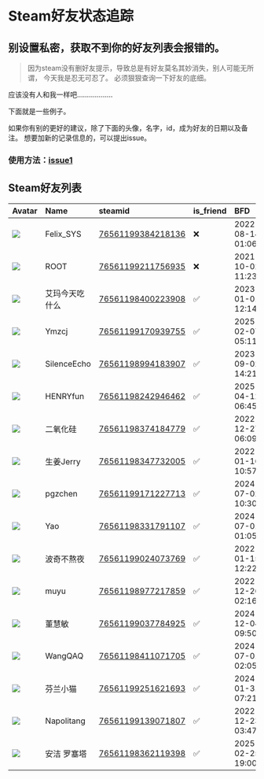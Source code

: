 # Steam好友状态追踪
## 别设置私密，获取不到你的好友列表会报错的。

> 因为steam没有删好友提示，导致总是有好友莫名其妙消失，别人可能无所谓，
> 今天我是忍无可忍了。 必须狠狠查询一下好友的底细。

应该没有人和我一样吧………………

下面就是一些例子。

如果你有别的更好的建议，除了下面的头像，名字，id，成为好友的日期以及备注。 想要加新的记录信息的，可以提出issue。

### 使用方法：[issue1](https://github.com/systemannounce/SteamFriends/issues/1)

## Steam好友列表

| Avatar                                                                            | Name        | steamid                                                                     | is_friend   | BFD                 | Remark   | removed_time        |
|:----------------------------------------------------------------------------------|:------------|:----------------------------------------------------------------------------|:------------|:--------------------|:---------|:--------------------|
| ![](https://avatars.steamstatic.com/d41abd4be0b3769e1919802da758591a11639b13.jpg) | Felix_SYS   | [76561199384218136](https://steamcommunity.com/profiles/76561199384218136/) | ❌           | 2022-08-14 01:06:38 |          | 2025-07-04 22:31:39 |
| ![](https://avatars.steamstatic.com/ef15d4fa577672454e11c4dc5fbfa9fc71722ede.jpg) | ROOT        | [76561199211756935](https://steamcommunity.com/profiles/76561199211756935/) | ❌           | 2021-10-02 11:23:03 |          | 2025-07-04 22:31:39 |
| ![](https://avatars.steamstatic.com/673065982e6801eae70b725f793cf27ab1f81507.jpg) | 艾玛今天吃什么     | [76561198400223908](https://steamcommunity.com/profiles/76561198400223908/) | ✅           | 2023-01-01 12:14:33 |          |                     |
| ![](https://avatars.steamstatic.com/db15e27195a29caa5a9358a7fd4346003de1494a.jpg) | Ymzcj       | [76561199170939755](https://steamcommunity.com/profiles/76561199170939755/) | ✅           | 2025-02-07 05:11:20 |          |                     |
| ![](https://avatars.steamstatic.com/a699f0ad8f92820c621a221508733e4bfea103e9.jpg) | SilenceEcho | [76561198994183907](https://steamcommunity.com/profiles/76561198994183907/) | ✅           | 2023-09-02 14:21:41 |          |                     |
| ![](https://avatars.steamstatic.com/bf251b42d11a028fdf466fa98fe369a2a29b50fd.jpg) | HENRYfun    | [76561198242946462](https://steamcommunity.com/profiles/76561198242946462/) | ✅           | 2025-04-12 06:45:56 |          |                     |
| ![](https://avatars.steamstatic.com/c7207c48747826f929c0dd4f859e930ae6ee0139.jpg) | 二氧化硅        | [76561198374184779](https://steamcommunity.com/profiles/76561198374184779/) | ✅           | 2022-12-27 06:09:38 |          |                     |
| ![](https://avatars.steamstatic.com/be207b2cb10f2f2397f6c9aaa0965e70f7ec11ea.jpg) | 生姜Jerry     | [76561198347732005](https://steamcommunity.com/profiles/76561198347732005/) | ✅           | 2022-01-16 10:57:06 |          |                     |
| ![](https://avatars.steamstatic.com/6bbb3b37b327b3f37b8dc98abeceb491a86731eb.jpg) | pgzchen     | [76561199171227713](https://steamcommunity.com/profiles/76561199171227713/) | ✅           | 2024-07-02 10:30:45 |          |                     |
| ![](https://avatars.steamstatic.com/a05fe76a844c1fead888d6c5a0973cb09c346b56.jpg) | Yao         | [76561198331791107](https://steamcommunity.com/profiles/76561198331791107/) | ✅           | 2024-07-01 01:05:05 |          |                     |
| ![](https://avatars.steamstatic.com/0873614cc6c4d0827e22511b6caf8ceee24cc1cb.jpg) | 波奇不熬夜       | [76561199024073769](https://steamcommunity.com/profiles/76561199024073769/) | ✅           | 2022-01-15 12:22:26 |          |                     |
| ![](https://avatars.steamstatic.com/13f0463993782325f841ccefe81a15a019fb1bb8.jpg) | muyu        | [76561198977217859](https://steamcommunity.com/profiles/76561198977217859/) | ✅           | 2022-12-26 02:16:35 |          |                     |
| ![](https://avatars.steamstatic.com/f59c827c92089ac5b1a75aa53fc5a112f02df423.jpg) | 董慧敏         | [76561199037784925](https://steamcommunity.com/profiles/76561199037784925/) | ✅           | 2024-12-04 09:50:11 |          |                     |
| ![](https://avatars.steamstatic.com/dd9c21f3952a1ddf0718d35d175c84e7fe2e01e0.jpg) | WangQAQ     | [76561198411071705](https://steamcommunity.com/profiles/76561198411071705/) | ✅           | 2024-07-01 02:05:14 |          |                     |
| ![](https://avatars.steamstatic.com/ba835d4a9dfa8c3686e5a507900e443a37e2e994.jpg) | 芬兰小猫        | [76561199251621693](https://steamcommunity.com/profiles/76561199251621693/) | ✅           | 2024-01-31 07:21:26 |          |                     |
| ![](https://avatars.steamstatic.com/263c672a9c412a82f4898134adcbcf08c2e1b667.jpg) | Napolitang  | [76561199139071807](https://steamcommunity.com/profiles/76561199139071807/) | ✅           | 2022-12-23 03:47:26 |          |                     |
| ![](https://avatars.steamstatic.com/bf251b42d11a028fdf466fa98fe369a2a29b50fd.jpg) | 安洁 罗塞塔      | [76561198362119398](https://steamcommunity.com/profiles/76561198362119398/) | ✅           | 2025-02-25 19:00:21 |          |                     |